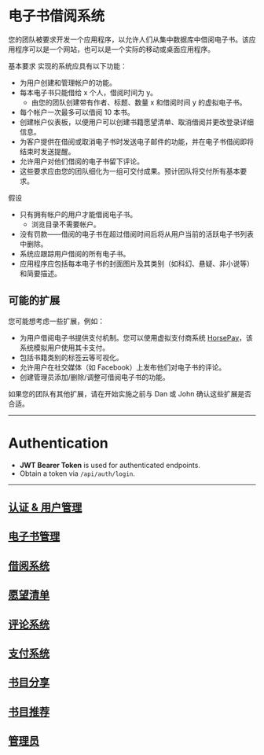 # 电子书借阅系统

您的团队被要求开发一个应用程序，以允许人们从集中数据库中借阅电子书。该应用程序可以是一个网站，也可以是一个实际的移动或桌面应用程序。

基本要求 实现的系统应具有以下功能：

- 为用户创建和管理帐户的功能。
- 每本电子书只能借给 x 个人，借阅时间为 y。
  - 由您的团队创建带有作者、标题、数量 x 和借阅时间 y 的虚拟电子书。
- 每个帐户一次最多可以借阅 10 本书。
- 创建帐户仪表板，以便用户可以创建书籍愿望清单、取消借阅并更改登录详细信息。
- 为客户提供在借阅或取消电子书时发送电子邮件的功能，并在电子书借阅即将结束时发送提醒。
- 允许用户对他们借阅的电子书留下评论。
- 这些要求应由您的团队细化为一组可交付成果。预计团队将交付所有基本要求。

假设

- 只有拥有帐户的用户才能借阅电子书。
  - 浏览目录不需要帐户。
- 没有罚款——借阅的电子书在超过借阅时间后将从用户当前的活跃电子书列表中删除。
- 系统应跟踪用户借阅的所有电子书。
- 应用程序应包括每本电子书的封面图片及其类别（如科幻、悬疑、非小说等）和简要描述。

## 可能的扩展

您可能想考虑一些扩展，例如：

- 为用户借阅电子书提供支付机制。您可以使用虚拟支付商系统 [HorsePay](http://homepages.cs.ncl.ac.uk/daniel.nesbitt/CSC8019/HorsePay)，该系统模拟用户使用其卡支付。
- 包括书籍类别的标签云等可视化。
- 允许用户在社交媒体（如 Facebook）上发布他们对电子书的评论。
- 创建管理员添加/删除/调整可借阅电子书的功能。

如果您的团队有其他扩展，请在开始实施之前与 Dan 或 John 确认这些扩展是否合适。

---
# Authentication
- **JWT Bearer Token** is used for authenticated endpoints.
- Obtain a token via `/api/auth/login`.
---

## [认证 & 用户管理](Users.md)
## [电子书管理](eBooks.md)
## [借阅系统](Borrow.md)
## [愿望清单](Wishlist.md)
## [评论系统](Reviews.md)
## [支付系统](Payments.md)
## [书目分享](Share.md)
## [书目推荐](Recommendations.md)
## [管理员](Admin.md)